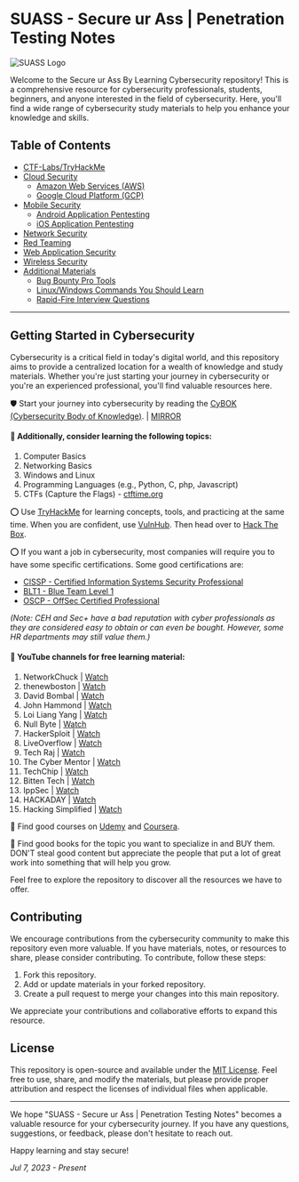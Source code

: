 # SUASS - Secure ur Ass | Penetration Testing Notes

![SUASS Logo](https://github.com/GTekSD/SUASS/assets/55411358/91eaf0d2-6c00-48e9-9dd1-b0e315230949) <!-- logo or banner here -->

Welcome to the Secure ur Ass By Learning Cybersecurity repository! This is a comprehensive resource for cybersecurity professionals, students, beginners, and anyone interested in the field of cybersecurity. Here, you'll find a wide range of cybersecurity study materials to help you enhance your knowledge and skills.

## Table of Contents

* [CTF-Labs/TryHackMe](./CTF-Labs/TryHackMe)
* [Cloud Security](./Cloud%20Security)
  * [Amazon Web Services (AWS)](./Cloud%20Security/Amazon%20Web%20Services%20(AWS))
  * [Google Cloud Platform (GCP)](./Cloud%20Security/Google%20Cloud%20Platform%20(GCP))
* [Mobile Security](./Mobile%20Security)
  * [Android Application Pentesting](./Mobile%20Security/Android%20Application%20Pentesting)
  * [iOS Application Pentesting](./Mobile%20Security/iOS%20Application%20Pentesting)
* [Network Security](./Network%20Security)
* [Red Teaming](./Red%20Team)
* [Web Application Security](./Web%20Application%20Security)
* [Wireless Security](./Wireless%20Security)
* [Additional Materials](./MISC)
  * [Bug Bounty Pro Tools](./MISC/Bug-Bounty-Pro-Tools.md)
  * [Linux/Windows Commands You Should Learn](./MISC/LinuxWin%20cmds%20u%20better%20learn.md)
  * [Rapid-Fire Interview Questions](./MISC/Rapid-Fire_Interview-questions.md)


--------------------------------------------------------------------------------------------------

## Getting Started in Cybersecurity

Cybersecurity is a critical field in today's digital world, and this repository aims to provide a centralized location for a wealth of knowledge and study materials. Whether you're just starting your journey in cybersecurity or you're an experienced professional, you'll find valuable resources here.

🛡️ Start your journey into cybersecurity by reading the [CyBOK (Cybersecurity Body of Knowledge)](https://www.cybok.org/media/downloads/CyBOK_v1.1.0.pdf). | [MIRROR](./CyBOK_v1.1.0.pdf)

#### 🔱 Additionally, consider learning the following topics:
1. Computer Basics  
2. Networking Basics
3. Windows and Linux 
4. Programming Languages (e.g., Python, C, php, Javascript)
5. CTFs (Capture the Flags) - [ctftime.org](https://ctftime.org/)

⭕️ Use [TryHackMe](https://tryhackme.com/) for learning concepts, tools, and practicing at the same time. When you are confident, use [VulnHub](https://www.vulnhub.com/). Then head over to [Hack The Box](https://www.hackthebox.eu/).

⭕️ If you want a job in cybersecurity, most companies will require you to have some specific certifications. Some good certifications are:
- [CISSP - Certified Information Systems Security Professional](https://www.isc2.org/Certifications/CISSP)
- [BLT1 - Blue Team Level 1](https://securityblue.team/certifications/) 
- [OSCP - OffSec Certified Professional](https://www.offensive-security.com/pwk-oscp/) 

_(Note: CEH and Sec+ have a bad reputation with cyber professionals as they are considered easy to obtain or can even be bought. However, some HR departments may still value them.)_

#### 🔱 YouTube channels for free learning material:
1. NetworkChuck | [Watch](https://www.youtube.com/@NetworkChuck)
2. thenewboston | [Watch](https://www.youtube.com/@thenewboston)
3. David Bombal | [Watch](https://www.youtube.com/@davidbombal)
4. John Hammond | [Watch](https://www.youtube.com/@_JohnHammond)
5. Loi Liang Yang | [Watch](https://www.youtube.com/@LoiLiangYang)
6. Null Byte | [Watch](https://www.youtube.com/@NullByteWHT)
7. HackerSploit | [Watch](https://www.youtube.com/@HackerSploit)
8. LiveOverflow | [Watch](https://www.youtube.com/@LiveOverflow)
9. Tech Raj | [Watch](https://www.youtube.com/@TechRaj156)
10. The Cyber Mentor | [Watch](https://www.youtube.com/@TCMSecurityAcademy)
11. TechChip | [Watch](https://www.youtube.com/@techchipnet)
12. Bitten Tech | [Watch](https://www.youtube.com/@BittenTech)
13. IppSec | [Watch](https://www.youtube.com/@ippsec)
14. HACKADAY | [Watch](https://www.youtube.com/@hackaday)
15. Hacking Simplified | [Watch](https://www.youtube.com/@HackingSimplifiedAS)

🔱 Find good courses on [Udemy](https://www.udemy.com/) and [Coursera](https://www.coursera.org/).

🔱 Find good books for the topic you want to specialize in and BUY them. DON'T steal good content but appreciate the people that put a lot of great work into something that will help you grow.

Feel free to explore the repository to discover all the resources we have to offer.

## Contributing

We encourage contributions from the cybersecurity community to make this repository even more valuable. If you have materials, notes, or resources to share, please consider contributing. To contribute, follow these steps:

1. Fork this repository.
2. Add or update materials in your forked repository.
3. Create a pull request to merge your changes into this main repository.

We appreciate your contributions and collaborative efforts to expand this resource.

## License

This repository is open-source and available under the [MIT License](LICENSE). Feel free to use, share, and modify the materials, but please provide proper attribution and respect the licenses of individual files when applicable.

---

We hope "SUASS - Secure ur Ass | Penetration Testing Notes" becomes a valuable resource for your cybersecurity journey. If you have any questions, suggestions, or feedback, please don't hesitate to reach out.

Happy learning and stay secure!

_Jul 7, 2023 - Present_
